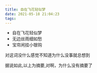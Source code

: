 ```yaml
---
title: 自在飞花轻似梦
date: 2021-05-18 21:04:23
tags:
---
```

* 自在飞花轻似梦
* 无边丝雨细如愁
* 宝帘闲挂小银钩

对这词没什么感觉不知道为什么没事就总想到
<!--more-->
据说如此,以上为摘要,对啊，为什么没有摘要了
